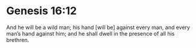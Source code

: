# Genesis 16:12

And he will be a wild man; his hand [will be] against every man, and every man’s hand against him; and he shall dwell in the presence of all his brethren.